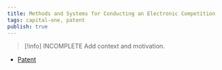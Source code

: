 ```yaml
---
title: Methods and Systems for Conducting an Electronic Competition
tags: capital-one, patent
publish: true
---
```

> [!info] INCOMPLETE
> Add context and motivation.

- [Patent](https://patents.google.com/patent/US20220383294A1/en)